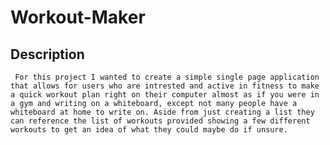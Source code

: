 # Workout-Maker

## Description
     For this project I wanted to create a simple single page application that allows for users who are intrested and active in fitness to make a quick workout plan right on their computer almost as if you were in a gym and writing on a whiteboard, except not many people have a whiteboard at home to write on. Aside from just creating a list they can reference the list of workouts provided showing a few different workouts to get an idea of what they could maybe do if unsure.


